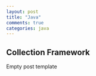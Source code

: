 ```yaml
---
layout: post
title: "Java"
comments: true
categories: java
---
```


## Collection Framework

Empty post template